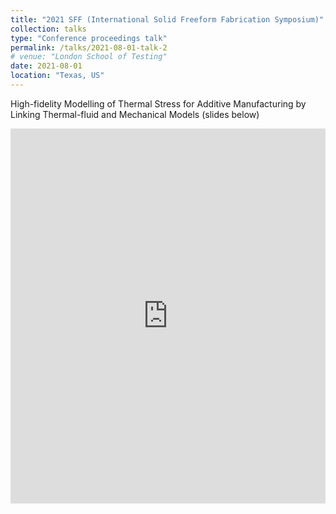 ```yaml
---
title: "2021 SFF (International Solid Freeform Fabrication Symposium)"
collection: talks
type: "Conference proceedings talk"
permalink: /talks/2021-08-01-talk-2
# venue: "London School of Testing"
date: 2021-08-01
location: "Texas, US"
---
```


High-fidelity Modelling of Thermal Stress for Additive Manufacturing by Linking Thermal-fluid and Mechanical Models (slides below)

<iframe 
  src="https://view.officeapps.live.com/op/embed.aspx?src=http://FanChenNUS.github.io/files/slides1.pptx" 
  width="100%" 
  height="600px" 
  frameborder="0">
</iframe>